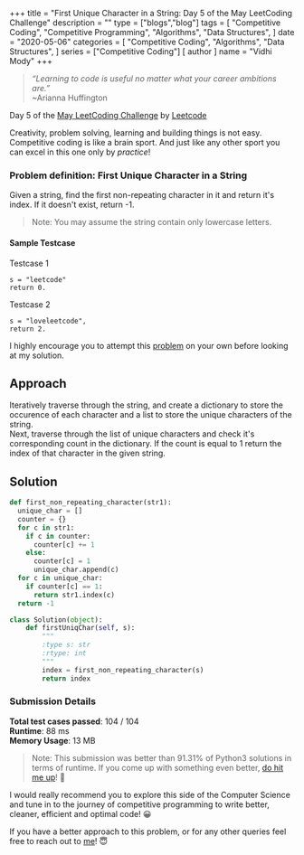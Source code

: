 +++
title = "First Unique Character in a String: Day 5 of the May LeetCoding Challenge"
description = ""
type = ["blogs","blog"]
tags = [
    "Competitive Coding",
    "Competitive Programming",
    "Algorithms",
    "Data Structures",
]
date = "2020-05-06"
categories = [
    "Competitive Coding",
    "Algorithms",
    "Data Structures",
]
series = ["Competitive Coding"]
[ author ]
  name = "Vidhi Mody"
+++
> *“Learning to code is useful no matter what your career ambitions are.”*\
>~Arianna Huffington


Day 5 of the [May LeetCoding Challenge](https://leetcode.com/explore/featured/card/may-leetcoding-challenge/) by [Leetcode](https://leetcode.com/)

Creativity, problem solving, learning and building things is not easy. Competitive coding is like a brain sport. And just like any other sport you can excel in this one only by *practice*!

### Problem definition: First Unique Character in a String

Given a string, find the first non-repeating character in it and return it's index. If it doesn't exist, return -1.

> Note: You may assume the string contain only lowercase letters.

#### Sample Testcase 

Testcase 1
```
s = "leetcode"
return 0.
```

Testcase 2
```
s = "loveleetcode",
return 2.
```

I highly encourage you to attempt this [problem](https://leetcode.com/explore/featured/card/may-leetcoding-challenge/534/week-1-may-1st-may-7th/) on your own before looking at my solution.

## Approach

Iteratively traverse through the string, and create a dictionary to store the occurence of each character and a list to store the unique characters of the string. \
Next, traverse through the list of unique characters and check it's corresponding count in the dictionary. If the count is equal to 1 return the index of that character in the given string.

## Solution

```python
def first_non_repeating_character(str1):
  unique_char = []
  counter = {}
  for c in str1:
    if c in counter:
      counter[c] += 1
    else:
      counter[c] = 1 
      unique_char.append(c)
  for c in unique_char:
    if counter[c] == 1:
      return str1.index(c)
  return -1

class Solution(object):
    def firstUniqChar(self, s):
        """
        :type s: str
        :rtype: int
        """
        index = first_non_repeating_character(s)
        return index  
```

### Submission Details

**Total test cases passed**: 104 / 104 \
**Runtime**: 88 ms \
**Memory Usage**: 13 MB 

>Note: This submission was better than 91.31% of Python3 solutions in terms of runtime. If you come up with something even better, [do hit me up](https://www.linkedin.com/in/vidhi-mody-21629a150)! :new_moon_with_face: 

I would really recommend you to explore this side of the Computer Science and tune in to the journey of competitive programming to write better, cleaner, efficient and optimal code! :grinning:

If you have a better approach to this problem, or for any other queries feel free to reach out to [me]((https://www.linkedin.com/in/vidhi-mody-21629a150))! :innocent:
